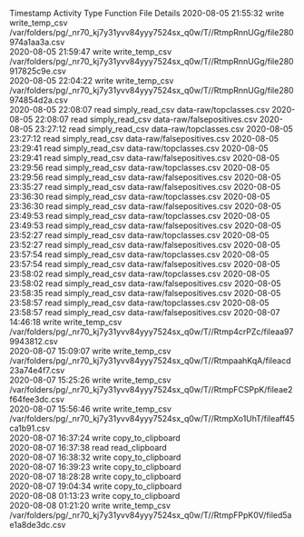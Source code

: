 Timestamp	Activity Type	Function	File	Details
2020-08-05 21:55:32	write	write_temp_csv	/var/folders/pg/_nr70_kj7y31yvv84yyy7524sx_q0w/T//RtmpRnnUGg/file280974a1aa3a.csv	
2020-08-05 21:59:47	write	write_temp_csv	/var/folders/pg/_nr70_kj7y31yvv84yyy7524sx_q0w/T//RtmpRnnUGg/file280917825c9e.csv	
2020-08-05 22:04:22	write	write_temp_csv	/var/folders/pg/_nr70_kj7y31yvv84yyy7524sx_q0w/T//RtmpRnnUGg/file280974854d2a.csv	
2020-08-05 22:08:07	read	simply_read_csv	data-raw/topclasses.csv	
2020-08-05 22:08:07	read	simply_read_csv	data-raw/falsepositives.csv	
2020-08-05 23:27:12	read	simply_read_csv	data-raw/topclasses.csv	
2020-08-05 23:27:12	read	simply_read_csv	data-raw/falsepositives.csv	
2020-08-05 23:29:41	read	simply_read_csv	data-raw/topclasses.csv	
2020-08-05 23:29:41	read	simply_read_csv	data-raw/falsepositives.csv	
2020-08-05 23:29:56	read	simply_read_csv	data-raw/topclasses.csv	
2020-08-05 23:29:56	read	simply_read_csv	data-raw/falsepositives.csv	
2020-08-05 23:35:27	read	simply_read_csv	data-raw/falsepositives.csv	
2020-08-05 23:36:30	read	simply_read_csv	data-raw/topclasses.csv	
2020-08-05 23:36:30	read	simply_read_csv	data-raw/falsepositives.csv	
2020-08-05 23:49:53	read	simply_read_csv	data-raw/topclasses.csv	
2020-08-05 23:49:53	read	simply_read_csv	data-raw/falsepositives.csv	
2020-08-05 23:52:27	read	simply_read_csv	data-raw/topclasses.csv	
2020-08-05 23:52:27	read	simply_read_csv	data-raw/falsepositives.csv	
2020-08-05 23:57:54	read	simply_read_csv	data-raw/topclasses.csv	
2020-08-05 23:57:54	read	simply_read_csv	data-raw/falsepositives.csv	
2020-08-05 23:58:02	read	simply_read_csv	data-raw/topclasses.csv	
2020-08-05 23:58:02	read	simply_read_csv	data-raw/falsepositives.csv	
2020-08-05 23:58:35	read	simply_read_csv	data-raw/falsepositives.csv	
2020-08-05 23:58:57	read	simply_read_csv	data-raw/topclasses.csv	
2020-08-05 23:58:57	read	simply_read_csv	data-raw/falsepositives.csv	
2020-08-07 14:46:18	write	write_temp_csv	/var/folders/pg/_nr70_kj7y31yvv84yyy7524sx_q0w/T//Rtmp4crPZc/fileaa979943812.csv	
2020-08-07 15:09:07	write	write_temp_csv	/var/folders/pg/_nr70_kj7y31yvv84yyy7524sx_q0w/T//RtmpaahKqA/fileacd23a74e4f7.csv	
2020-08-07 15:25:26	write	write_temp_csv	/var/folders/pg/_nr70_kj7y31yvv84yyy7524sx_q0w/T//RtmpFCSPpK/fileae2f64fee3dc.csv	
2020-08-07 15:56:46	write	write_temp_csv	/var/folders/pg/_nr70_kj7y31yvv84yyy7524sx_q0w/T//RtmpXo1UhT/fileaff45ca1b91.csv	
2020-08-07 16:37:24	write	copy_to_clipboard		
2020-08-07 16:37:38	read	read_clipboard		
2020-08-07 16:38:32	write	copy_to_clipboard		
2020-08-07 16:39:23	write	copy_to_clipboard		
2020-08-07 18:28:28	write	copy_to_clipboard		
2020-08-07 19:04:34	write	copy_to_clipboard		
2020-08-08 01:13:23	write	copy_to_clipboard		
2020-08-08 01:21:20	write	write_temp_csv	/var/folders/pg/_nr70_kj7y31yvv84yyy7524sx_q0w/T//RtmpFPpK0V/filed5ae1a8de3dc.csv	
